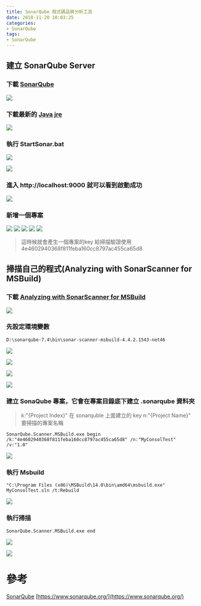 ```yaml
---
title: SonarQube 程式碼品質分析工具
date: 2018-11-20 10:03:25
categories:
- SonarQube
tags:
- SonarQube
---
```


## 建立 SonarQube Server

### 下載 [SonarQube](https://www.sonarqube.org/downloads/)
![](https://i.imgur.com/VYxvKTz.png)

### 下載最新的 [Java jre](https://www.oracle.com/technetwork/java/javase/downloads/jre8-downloads-2133155.html)
![](https://i.imgur.com/m4f7K2k.png)


### 執行 StartSonar.bat
![](https://i.imgur.com/l9Qe4Tx.png)

![](https://i.imgur.com/OnvhdDR.png)


### 進入 http://localhost:9000 就可以看到啟動成功

![](https://i.imgur.com/0nZCYF9.png)


### 新增一個專案

![](https://i.imgur.com/h7qM0QX.png)
![](https://i.imgur.com/yiT3Ca5.png)
![](https://i.imgur.com/Pw3ekAH.png)
![](https://i.imgur.com/IrHmCyG.png)
![](https://i.imgur.com/3DsIYqs.png)
> 這時候就會產生一個專案的key 給掃描驗證使用 4e4602940368f811feba160cc8797ac455ca65d8

## 掃描自己的程式(Analyzing with SonarScanner for MSBuild)

### 下載 [Analyzing with SonarScanner for MSBuild](https://docs.sonarqube.org/display/SCAN/Analyzing+with+SonarQube+Scanner+for+MSBuild)
![](https://i.imgur.com/OMWi3KS.png)

### 先設定環境變數

```
D:\sonarqube-7.4\bin\sonar-scanner-msbuild-4.4.2.1543-net46
```
![](https://i.imgur.com/qvTXqjF.png)

![](https://i.imgur.com/MRfmYMW.png)

![](https://i.imgur.com/icY2raU.png)

![](https://i.imgur.com/HFT14QA.png)

### 建立 SonaQube 專案，它會在專案目錄底下建立 .sonarqube 資料夾

>k:"{Project Index}" 在 sonarquble 上面建立的 key
> n:"{Project Name}" 要掃描的專案名稱
```
SonarQube.Scanner.MSBuild.exe begin /k:"4e4602940368f811feba160cc8797ac455ca65d8" /n:"MyConsolTest" /v:"1.0"
```
![](https://i.imgur.com/bTou3P8.png)

### 執行 Msbuild
```
"C:\Program Files (x86)\MSBuild\14.0\bin\amd64\msbuild.exe" MyConsolTest.sln /t:Rebuild
```
![](https://i.imgur.com/yLj7IAj.png)

### 執行掃描
```
SonarQube.Scanner.MSBuild.exe end
```
![](https://i.imgur.com/wZsXqhA.png)

![](https://i.imgur.com/yCmU7y8.png)


# 參考

[SonarQube](https://zh.wikipedia.org/wiki/SonarQube)
[https://www.sonarqube.org/](https://www.sonarqube.org/)


